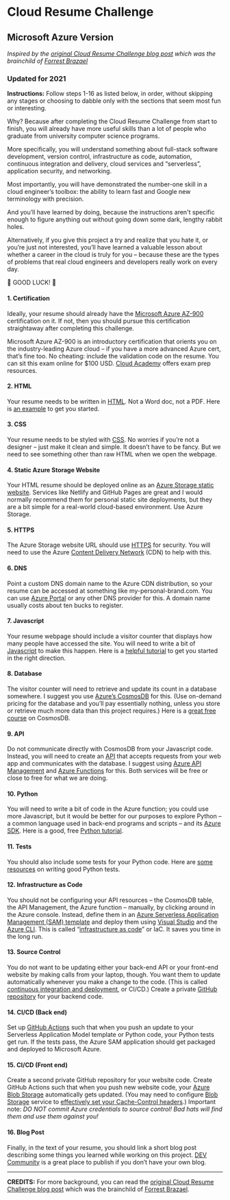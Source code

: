 # Cloud Resume Challenge

## Microsoft Azure Version

_Inspired by the [original Cloud Resume Challenge blog post](https://forrestbrazeal.com/2020/04/23/the-cloud-resume-challenge/) which was the brainchild of [Forrest Brazael](http://forrestbrazeal.com/)_

### Updated for 2021

**Instructions:**
Follow steps 1-16 as listed below, in order, without skipping any stages or choosing to dabble only with the sections that seem most fun or interesting.

Why? Because after completing the Cloud Resume Challenge from start to finish, you will already have more useful skills than a lot of people who graduate from university computer science programs.

More specifically, you will understand something about full-stack software development, version control, infrastructure as code, automation, continuous integration and delivery, cloud services and “serverless”, application security, and networking.

Most importantly, you will have demonstrated the number-one skill in a cloud engineer’s toolbox: the ability to learn fast and Google new terminology with precision.

And you’ll have learned by doing, because the instructions aren't specific enough to figure anything out without going down some dark, lengthy rabbit holes.

Alternatively, if you give this project a try and realize that you hate it, or you’re just not interested, you’ll have learned a valuable lesson about whether a career in the cloud is truly for you – because these are the types of problems that real cloud engineers and developers really work on every day.

🥳 GOOD LUCK! 🥳

#### 1. Certification

Ideally, your resume should already have the [Microsoft Azure AZ-900](https://docs.microsoft.com/en-us/learn/certifications/exams/az-900) certification on it. If not, then you should pursue this certification straightaway after completing this challenge.

Microsoft Azure AZ-900 is an introductory certification that orients you on the industry-leading Azure cloud – if you have a more advanced Azure cert, that’s fine too. No cheating: include the validation code on the resume. You can sit this exam online for $100 USD. [Cloud Academy](https://cloudacademy.com/learning-paths/az-900-exam-preparation-microsoft-azure-fundamentals-524) offers exam prep resources.

#### 2. HTML

Your resume needs to be written in [HTML](https://developer.mozilla.org/en-US/docs/Web/HTML). Not a Word doc, not a PDF. Here is [an example](https://codepen.io/emzarts/pen/OXzmym) to get you started.

#### 3. CSS

Your resume needs to be styled with [CSS](https://www.w3schools.com/css/). No worries if you’re not a designer – just make it clean and simple. It doesn’t have to be fancy. But we need to see something other than raw HTML when we open the webpage.

#### 4. Static Azure Storage Website

Your HTML resume should be deployed online as an [Azure Storage static website](https://docs.microsoft.com/en-us/azure/storage/blobs/storage-blob-static-website). Services like Netlify and GitHub Pages are great and I would normally recommend them for personal static site deployments, but they are a bit simple for a real-world cloud-based environment. Use Azure Storage.

#### 5. HTTPS

The Azure Storage website URL should use [HTTPS](https://www.cloudflare.com/learning/ssl/what-is-https/) for security. You will need to use the Azure [Content Delivery Network](https://docs.microsoft.com/en-us/azure/cdn/cdn-overview) (CDN) to help with this.

#### 6. DNS

Point a custom DNS domain name to the Azure CDN distribution, so your resume can be accessed at something like my-personal-brand.com. You can use [Azure Portal](https://portal.azure.com/) or any other DNS provider for this. A domain name usually costs about ten bucks to register.

#### 7. Javascript

Your resume webpage should include a visitor counter that displays how many people have accessed the site. You will need to write a bit of [Javascript](https://developer.mozilla.org/en-US/docs/Web/JavaScript) to make this happen. Here is a [helpful tutorial](https://www.codecademy.com/learn/introduction-to-javascript) to get you started in the right direction.

#### 8. Database

The visitor counter will need to retrieve and update its count in a database somewhere. I suggest you use [Azure’s CosmosDB](https://docs.microsoft.com/en-us/azure/cosmos-db/) for this. (Use on-demand pricing for the database and you’ll pay essentially nothing, unless you store or retrieve much more data than this project requires.) Here is a [great free course](https://www.classcentral.com/course/microsoft-azure-cosmos-db-43815) on CosmosDB.

#### 9. API

Do not communicate directly with CosmosDB from your Javascript code. Instead, you will need to create an [API](https://medium.com/@perrysetgo/what-exactly-is-an-api-69f36968a41f) that accepts requests from your web app and communicates with the database. I suggest using [Azure API Management](https://azure.microsoft.com/en-us/services/api-management/) and [Azure Functions](https://docs.microsoft.com/en-us/azure/azure-functions/) for this. Both services will be free or close to free for what we are doing.

#### 10. Python

You will need to write a bit of code in the Azure function; you could use more Javascript, but it would be better for our purposes to explore Python – a common language used in back-end programs and scripts – and its [Azure SDK](https://azure.github.io/azure-sdk-for-python/). Here is a good, free [Python tutorial](https://www.learnpython.org/).

#### 11. Tests

You should also include some tests for your Python code. Here are [some resources](https://realpython.com/python-testing/) on writing good Python tests.

#### 12. Infrastructure as Code

You should not be configuring your API resources – the CosmosDB table, the API Management, the Azure function – manually, by clicking around in the Azure console. Instead, define them in an [Azure Serverless Application Management (SAM) template](https://docs.microsoft.com/en-us/azure/logic-apps/create-serverless-apps-visual-studio) and deploy them using [Visual Studio](https://visualstudio.microsoft.com/) and the [Azure CLI](https://docs.microsoft.com/en-us/cli/azure/use-cli-effectively). This is called “[infrastructure as code](https://www.hashicorp.com/resources/what-is-infrastructure-as-code)” or IaC. It saves you time in the long run.

#### 13. Source Control

You do not want to be updating either your back-end API or your front-end website by making calls from your laptop, though. You want them to update automatically whenever you make a change to the code. (This is called [continuous integration and deployment](https://docs.github.com/en/actions/guides/about-continuous-integration), or CI/CD.) Create a private [GitHub repository](https://docs.github.com/en/github/creating-cloning-and-archiving-repositories/creating-a-repository-on-github/creating-a-new-repository) for your backend code.

#### 14. CI/CD (Back end)

Set up [GitHub Actions](https://help.github.com/en/actions/getting-started-with-github-actions/about-github-actions) such that when you push an update to your Serverless Application Model template or Python code, your Python tests get run. If the tests pass, the Azure SAM application should get packaged and deployed to Microsoft Azure.

#### 15. CI/CD (Front end)

Create a second private GitHub repository for your website code. Create GitHub Actions such that when you push new website code, your [Azure Blob Storage](https://docs.microsoft.com/en-us/azure/storage/common/storage-introduction#blob-storage) automatically gets updated. (You may need to configure [Blob Storage](https://docs.microsoft.com/en-us/azure/storage/blobs/) service to [effectively set your Cache-Control headers](https://docs.microsoft.com/en-us/azure/cdn/cdn-manage-expiration-of-blob-content).) Important note: _DO NOT commit Azure credentials to source control! Bad hats will find them and use them against you!_

#### 16. Blog Post

Finally, in the text of your resume, you should link a short blog post describing some things you learned while working on this project. [DEV Community](https://dev.to/) is a great place to publish if you don’t have your own blog.

---

**CREDITS:**
For more background, you can read the [original Cloud Resume Challenge blog post](https://forrestbrazeal.com/2020/04/23/the-cloud-resume-challenge/) which was the brainchild of [Forrest Brazael](http://forrestbrazeal.com/).
